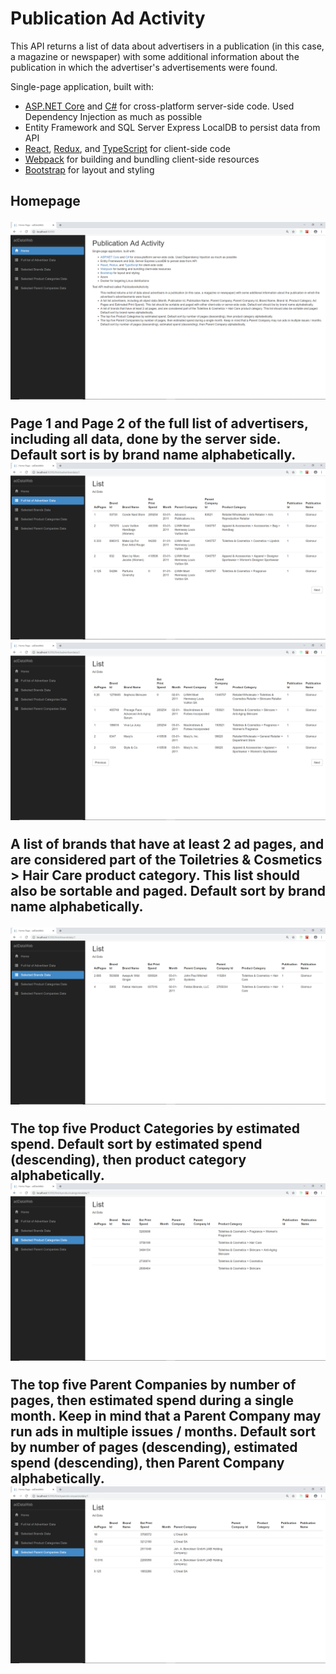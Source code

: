   <h1>Publication Ad Activity</h1>
  <p>This API returns a list of data about advertisers in a publication (in this case, a magazine or newspaper) with some
additional information about the publication in which the advertiser's advertisements were found.</p>
            <p>Single-page application, built with:</p>
            <ul>
                <li><a href='https://get.asp.net/'>ASP.NET Core</a> and <a href='https://msdn.microsoft.com/en-us/library/67ef8sbd.aspx'>C#</a> for cross-platform server-side code. Used Dependency Injection as much as possible</li>
                <li>Entity Framework and SQL Server Express LocalDB to persist data from API</li>
                <li><a href='https://facebook.github.io/react/'>React</a>, <a href='http://redux.js.org'>Redux</a>, and <a href='http://www.typescriptlang.org/'>TypeScript</a> for client-side code</li>
                <li><a href='https://webpack.github.io/'>Webpack</a> for building and bundling client-side resources</li>
                <li><a href='http://getbootstrap.com/'>Bootstrap</a> for layout and styling</li>
            </ul>

<h2>Homepage

![Homepage](https://github.com/edwinyung/adDataWeb/blob/master/adDataWeb/Images/Homepage.png)

   
		

Page 1 and Page 2 of the full list of advertisers, including all data, done by the server side. Default sort is by brand name alphabetically.</li>
				![FullListofAds-Page1](https://github.com/edwinyung/adDataWeb/blob/master/adDataWeb/Images/FulllistofAds-Page1.png)
				![FullListofAds-Page2](https://github.com/edwinyung/adDataWeb/blob/master/adDataWeb/Images/FulllistofAds-Page2.png)

A list of brands that have at least 2 ad pages, and are considered part of the Toiletries & Cosmetics > Hair Care
product category. This list should also be sortable and paged. Default sort by brand name alphabetically.

![SelectedBrands](https://github.com/edwinyung/adDataWeb/blob/master/adDataWeb/Images/SelectedBrands.png)

The top five Product Categories by estimated spend. Default sort by estimated spend (descending), then product category alphabetically.
![SelectedProductCategories](https://github.com/edwinyung/adDataWeb/blob/master/adDataWeb/Images/SelectedProductCategories.png)

The top five Parent Companies by number of pages, then estimated spend during a single month. Keep in mind that a Parent Company may run ads in multiple issues / months. Default sort by number of pages (descending), estimated spend (descending), then Parent Company alphabetically.
![SelectedParentCompanies](https://github.com/edwinyung/adDataWeb/blob/master/adDataWeb/Images/SelectedParentCompanies.png)

		
